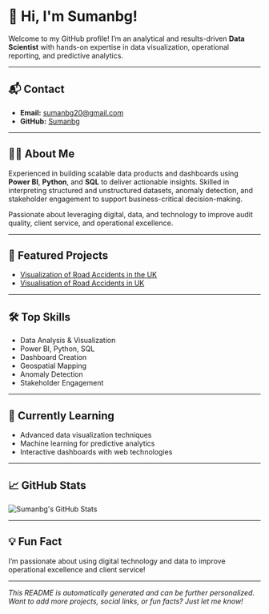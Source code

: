 # 👋 Hi, I'm Sumanbg!

Welcome to my GitHub profile! I’m an analytical and results-driven **Data Scientist** with hands-on expertise in data visualization, operational reporting, and predictive analytics.

---

## 📬 Contact

- **Email:** [sumanbg20@gmail.com](mailto:sumanbg20@gmail.com)
- **GitHub:** [Sumanbg](https://github.com/Sumanbg)

---

## 🧑‍💻 About Me

Experienced in building scalable data products and dashboards using **Power BI**, **Python**, and **SQL** to deliver actionable insights. Skilled in interpreting structured and unstructured datasets, anomaly detection, and stakeholder engagement to support business-critical decision-making.

Passionate about leveraging digital, data, and technology to improve audit quality, client service, and operational excellence.

---

## 🚀 Featured Projects

- [Visualization of Road Accidents in the UK](https://github.com/Sumanbg/Visualization-of-road-accidents-in-the-UK-)
- [Visualisation of Road Accidents in UK](https://github.com/Sumanbg/Visualisation-of-Road-Accidents-in-UK)

---

## 🛠️ Top Skills

- Data Analysis & Visualization
- Power BI, Python, SQL
- Dashboard Creation
- Geospatial Mapping
- Anomaly Detection
- Stakeholder Engagement

---

## 🌱 Currently Learning

- Advanced data visualization techniques
- Machine learning for predictive analytics
- Interactive dashboards with web technologies

---

## 📈 GitHub Stats

![Sumanbg's GitHub Stats](https://github-readme-stats.vercel.app/api?username=Sumanbg&show_icons=true&hide=issues&theme=default)

---

## 💡 Fun Fact

I’m passionate about using digital technology and data to improve operational excellence and client service!

---

_This README is automatically generated and can be further personalized. Want to add more projects, social links, or fun facts? Just let me know!_